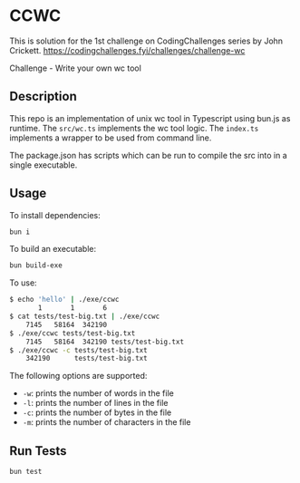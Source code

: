 # CCWC

This is solution for the 1st challenge on CodingChallenges series by John Crickett.
https://codingchallenges.fyi/challenges/challenge-wc

Challenge - Write your own wc tool

## Description

This repo is an implementation of unix wc tool in Typescript using bun.js as runtime. The `src/wc.ts` implements the wc tool logic. The `index.ts` implements a wrapper to be used from command line.

The package.json has scripts which can be run to compile the src into in a single executable.

## Usage

To install dependencies:

```bash
bun i
```

To build an executable:

```bash
bun build-exe
```

To use:

```bash
$ echo 'hello' | ./exe/ccwc
       1       1       6
$ cat tests/test-big.txt | ./exe/ccwc
    7145   58164  342190
$ ./exe/ccwc tests/test-big.txt
    7145   58164  342190 tests/test-big.txt
$ ./exe/ccwc -c tests/test-big.txt
    342190      tests/test-big.txt
```

The following options are supported:

- `-w`: prints the number of words in the file
- `-l`: prints the number of lines in the file
- `-c`: prints the number of bytes in the file
- `-m`: prints the number of characters in the file

## Run Tests

```bash
bun test
```
